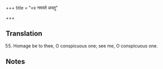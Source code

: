 +++
title = "०४ नमस्ते अस्तु"

+++
## Translation
55. Homage be to thee, O conspicuous one; see me, O conspicuous one.

## Notes

